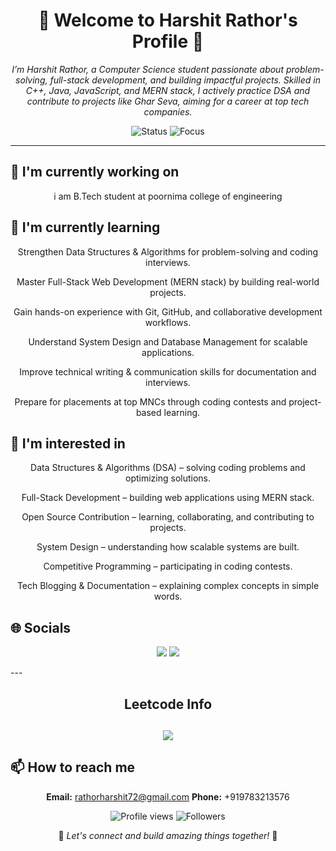 <div align="center">

# 🌟 Welcome to Harshit Rathor's Profile 🌟

<p><em>I’m Harshit Rathor, a Computer Science student passionate about problem-solving, full-stack development, and building impactful projects. Skilled in C++, Java, JavaScript, and MERN stack, I actively practice DSA and contribute to projects like Ghar Seva, aiming for a career at top tech companies.</em></p>

<img src="https://img.shields.io/badge/Status-Available_for_collaboration-brightgreen" alt="Status" />
<img src="https://img.shields.io/badge/Focus-Web_Development-blue" alt="Focus" />

</div>

<hr>

## 🔭 I'm currently working on

<div align="center"><p>i am B.Tech student at poornima college of engineering </p></div>

## 🌱 I'm currently learning

<div align="center"><p>Strengthen Data Structures & Algorithms for problem-solving and coding interviews.

Master Full-Stack Web Development (MERN stack) by building real-world projects.

Gain hands-on experience with Git, GitHub, and collaborative development workflows.

Understand System Design and Database Management for scalable applications.

Improve technical writing & communication skills for documentation and interviews.

Prepare for placements at top MNCs through coding contests and project-based learning.</p></div>

## 👀 I'm interested in

<div align="center"><p>Data Structures & Algorithms (DSA) – solving coding problems and optimizing solutions.

Full-Stack Development – building web applications using MERN stack.

Open Source Contribution – learning, collaborating, and contributing to projects.

System Design – understanding how scalable systems are built.

Competitive Programming – participating in coding contests.

Tech Blogging & Documentation – explaining complex concepts in simple words.</p></div>

## 🌐 Socials

<div align="center">

<a href="https://github.com/harshitrathore97"><img src="https://img.shields.io/badge/github-%23121011.svg?style=for-the-badge&logo=github&logoColor=white&color=9a6bdf"></a> <a href="www.linkedin.com/in/harshitrathore97"><img src="https://img.shields.io/badge/linkedin-%230077B5.svg?style=for-the-badge&logo=linkedin&logoColor=white&color=df6b9a"></a> 

</div>
---

<h2 align="center">Leetcode Info<h2>  
<p align="center">
  
  <img  align=top flex-grow=1 src="https://leetcard.jacoblin.cool/harshitrathor?theme=dark&font=Nunito&ext=heatmap" />  
</p>

## 📫 How to reach me

<div align="center">

**Email:** rathorharshit72@gmail.com
**Phone:** +919783213576

</div>

<div align="center">

<!-- ⚠️ Important: Replace 'harshitrathore97' with your actual GitHub username in the URLs below -->
<img src="https://komarev.com/ghpvc/?username=harshitrathore97&style=for-the-badge&color=blueviolet" alt="Profile views"/>

<img src="https://img.shields.io/github/followers/harshitrathore97?style=for-the-badge&color=ff69b4" alt="Followers"/>

<p>🌈 <i>Let's connect and build amazing things together!</i> 🚀</p>

</div>
